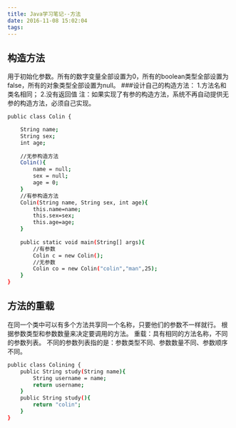 ```yaml
---
title: Java学习笔记--方法
date: 2016-11-08 15:02:04
tags:
---
```


## 构造方法
用于初始化参数。所有的数字变量全部设置为0，所有的boolean类型全部设置为false，所有的对象类型全部设置为null。
###设计自己的构造方法：
1.方法名和类名相同；
2.没有返回值
注：如果实现了有参的构造方法，系统不再自动提供无参的构造方法，必须自己实现。

``` bash
public class Colin {

	String name;
	String sex;
	int age;
	
	//无参构造方法
	Colin(){
		name = null;
		sex = null;
		age = 0;
	}
	//有参构造方法
	Colin(String name, String sex, int age){
		this.name=name;
		this.sex=sex;
		this.age=age;
	}
	
	public static void main(String[] args){
		//有参数
		Colin c = new Colin();
		//无参数
		Colin co = new Colin("colin","man",25);
	}
}
```

## 方法的重载
在同一个类中可以有多个方法共享同一个名称，只要他们的参数不一样就行。
根据参数类型和参数数量来决定要调用的方法。
重载：具有相同的方法名称，不同的参数列表。
不同的参数列表指的是：参数类型不同、参数数量不同、参数顺序不同。
```bash
public class Colining {
	public String study(String name){
		String username = name;
		return username;
	}
	public String study(){
		return "colin";
	}
}
```

